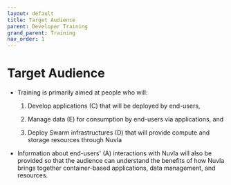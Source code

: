```yaml
---
layout: default
title: Target Audience
parent: Developer Training
grand_parent: Training
nav_order: 1
---
```


Target Audience
===============

   - Training is primarily aimed at people who will:
   
      1. Develop applications (C) that will be deployed by end-users,
      
      1. Manage data (E) for consumption by end-users via
         applications, and

      1. Deploy Swarm infrastructures (D) that will provide compute
         and storage resources through Nuvla

   - Information about end-users' (A) interactions with Nuvla will
     also be provided so that the audience can understand the benefits
     of how Nuvla brings together container-based applications, data
     management, and resources.

